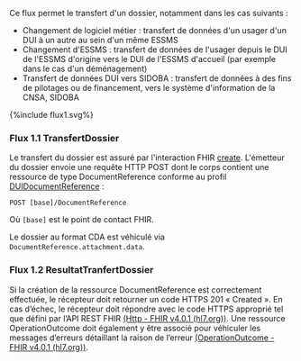 Ce flux permet le transfert d'un dossier, notamment dans les cas suivants : 
- Changement de logiciel métier : transfert de données d'un usager d'un DUI à un autre au sein d'un même ESSMS
- Changement d'ESSMS : transfert de données de l'usager depuis le DUI de l'ESSMS d'origine vers le DUI de l'ESSMS d'accueil (par exemple dans le cas d'un déménagement)
- Transfert de données DUI vers SIDOBA : transfert de données à des fins de pilotages ou de financement, vers le système d'information de la CNSA, SIDOBA 

<div>{%include flux1.svg%}</div>

### Flux 1.1 TransfertDossier

Le transfert du dossier est assuré par l'interaction FHIR <a href="https://hl7.org/fhir/R4/http.html#create">create</a>. L'émetteur du dossier envoie une requête HTTP POST dont le corps contient une ressource de type DocumentReference conforme au profil [DUIDocumentReference](StructureDefinition-dui-docuementreference.html) : 

`POST [base]/DocumentReference`

Où `[base]` est le point de contact FHIR.

Le dossier au format CDA est véhiculé via `DocumentReference.attachment.data`.

### Flux 1.2 ResultatTranfertDossier

Si la création de la ressource DocumentReference est correctement effectuée, le récepteur doit retourner un code HTTPS 201 « Created ». 
En cas d’échec, le récepteur doit répondre avec le code HTTPS approprié tel que défini par l’API REST FHIR [(Http - FHIR v4.0.1 (hl7.org))](http://hl7.org/fhir/R4/http.html). Une ressource OperationOutcome doit également y être associé pour véhiculer les messages d’erreurs détaillant la raison de l’erreur [(OperationOutcome - FHIR v4.0.1 (hl7.org))](http://hl7.org/fhir/R4/operationoutcome.html).